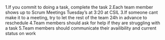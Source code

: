 1.If you commit to doing a task, complete the task
2.Each team member shows up to Scrum Meetings Tuesday’s at 3:20 at CSIL
3.If someone cant make it to a meeting, try to let the rest of the team 24h in advance to reschedule
4.Team members should ask for help if they are struggling with a task
5.Team members should communicate their availibility and current status on work 
